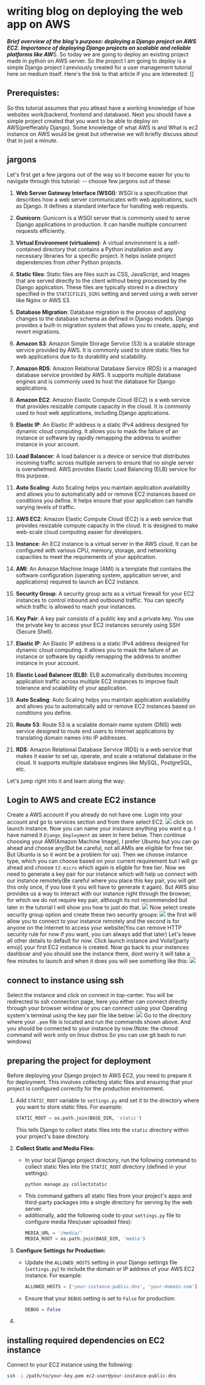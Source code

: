 # writing blog on deploying the web app on AWS
***Brief overview of the blog’s purpose: deploying a Django project on AWS EC2.***
 ***Importance of deploying Django projects on scalable and reliable platforms like AW***S.
So today we are going to deploy an existing project made in python on AWS server. So the project I am going to deploy is a simple Django project I previously created for a user management tutorial here on medium itself. Here's the link to that article if you are interested: []
## Prerequistes:
So this tutorial assumes that you atleast have a working knowledge of how websites work(backend, frontend and database). Next you should have a simple project created that you want to be able to deploy on AWS(prefferably Django). Some knowledge of what AWS is and What is ec2 instance on AWS would be great but otherwise we will briefly discuss about that in just a minute. 

## jargons
Let's first get a few jargons out of the way so it become easier for you to navigate through this tutorial:
-- choose few jargons out of these:
1. **Web Server Gateway Interface (WSGI)**: WSGI is a specification that describes how a web server communicates with web applications, such as Django. It defines a standard interface for handling web requests.
    
2. **Gunicorn**: Gunicorn is a WSGI server that is commonly used to serve Django applications in production. It can handle multiple concurrent requests efficiently.
    
3. **Virtual Environment (virtualenv)**: A virtual environment is a self-contained directory that contains a Python installation and any necessary libraries for a specific project. It helps isolate project dependencies from other Python projects.
    
4. **Static files**: Static files are files such as CSS, JavaScript, and images that are served directly to the client without being processed by the Django application. These files are typically stored in a directory specified in the `STATICFILES_DIRS` setting and served using a web server like Nginx or AWS S3.
    
5. **Database Migration**: Database migration is the process of applying changes to the database schema as defined in Django models. Django provides a built-in migration system that allows you to create, apply, and revert migrations.
    
6. **Amazon S3**: Amazon Simple Storage Service (S3) is a scalable storage service provided by AWS. It is commonly used to store static files for web applications due to its durability and scalability.
    
7. **Amazon RDS**: Amazon Relational Database Service (RDS) is a managed database service provided by AWS. It supports multiple database engines and is commonly used to host the database for Django applications.
    
8. **Amazon EC2**: Amazon Elastic Compute Cloud (EC2) is a web service that provides resizable compute capacity in the cloud. It is commonly used to host web applications, including Django applications.
    
9. **Elastic IP**: An Elastic IP address is a static IPv4 address designed for dynamic cloud computing. It allows you to mask the failure of an instance or software by rapidly remapping the address to another instance in your account.
    
10. **Load Balancer**: A load balancer is a device or service that distributes incoming traffic across multiple servers to ensure that no single server is overwhelmed. AWS provides Elastic Load Balancing (ELB) service for this purpose.
    
11. **Auto Scaling**: Auto Scaling helps you maintain application availability and allows you to automatically add or remove EC2 instances based on conditions you define. It helps ensure that your application can handle varying levels of traffic.
12. **AWS EC2**: Amazon Elastic Compute Cloud (EC2) is a web service that provides resizable compute capacity in the cloud. It is designed to make web-scale cloud computing easier for developers.
    
2. **Instance**: An EC2 instance is a virtual server in the AWS cloud. It can be configured with various CPU, memory, storage, and networking capacities to meet the requirements of your application.
    
3. **AMI**: An Amazon Machine Image (AMI) is a template that contains the software configuration (operating system, application server, and applications) required to launch an EC2 instance.
    
4. **Security Group**: A security group acts as a virtual firewall for your EC2 instances to control inbound and outbound traffic. You can specify which traffic is allowed to reach your instances.
    
5. **Key Pair**: A key pair consists of a public key and a private key. You use the private key to access your EC2 instances securely using SSH (Secure Shell).
    
6. **Elastic IP**: An Elastic IP address is a static IPv4 address designed for dynamic cloud computing. It allows you to mask the failure of an instance or software by rapidly remapping the address to another instance in your account.
    
7. **Elastic Load Balancer (ELB)**: ELB automatically distributes incoming application traffic across multiple EC2 instances to improve fault tolerance and scalability of your application.
    
8. **Auto Scaling**: Auto Scaling helps you maintain application availability and allows you to automatically add or remove EC2 instances based on conditions you define.
    
9. **Route 53**: Route 53 is a scalable domain name system (DNS) web service designed to route end users to Internet applications by translating domain names into IP addresses.
    
10. **RDS**: Amazon Relational Database Service (RDS) is a web service that makes it easier to set up, operate, and scale a relational database in the cloud. It supports multiple database engines like MySQL, PostgreSQL, etc.

Let's jump right into it and learn along the way:
## Login to AWS and create EC2 instance
Create a AWS account if you already do not have one.
Login into your account and go to services section and from there select EC2.
![](Pasted%20image%2020240216131335.png)
click on launch instance.
Now you can name your instance anything you want e.g. I have named it `Django_Deployment` as seen in here below. Then continue choosing your AMI(Amazon Machine Image), I prefer Ubuntu but you can go ahead and choose any(But be careful, not all AMIs are eligible for free tier. But Ubuntu is so it wont be a problem for us). Then we choose instance type, which you can choose based on your current requirement but I will go ahead and choose `t2.micro` which again is eligble for free tier.
Now we need to generate a key pair for our instance which will help us connect with our instance remotely(Be careful where you place this key pair, you will get this only once, if you lose it you will have to generate it again). But AWS also provides us a way to interact with our instance right through the browser, for which we do not require key pair, although its not recommended but later in the tutorial I will show you how to just do that.
![](Pasted%20image%2020240216132247.png)
Now select create security group option and create these two security groups:
![](Pasted%20image%2020240216133228.png)
the first will allow you to connect to your instance remotely and the second is for anyone on the internet to access your website(You can remove HTTP security rule for now if you want, you can always add that later)
Let's leave all other details to default for now.
Click launch instance and Voila![party emoji] your first EC2 instance is created. Now go back to your instances dashboar and you should see the instance there, dont worry it will take a few minutes to launch and when it does you will see something like this:
![](Pasted%20image%2020240216133614.png)

## connect to instance using ssh
Select the instance and click on connect in top-center. You will be redirected to ssh connection page, here you either can connect directly through your browser window or you can connect using your Operating system's terminal using the key pair file like below:
![](Pasted%20image%2020240216233520.png)
Go to the directory where your `.pem` file is located and run the commands shown above. And you should be connected to your instance by now.(Note: the chmod command will work only on linux distros So you can use git bash to run windows)

## preparing the project  for deployment

Before deploying your Django project to AWS EC2, you need to prepare it for deployment. This involves collecting static files and ensuring that your project is configured correctly for the production environment.

1. Add `STATIC_ROOT` variable to `settings.py` and set it to the directory where you want to store static files. For example:
   ```python
   STATIC_ROOT = os.path.join(BASE_DIR, 'static')
   ```
   This tells Django to collect static files into the `static` directory within your project's base directory.
2. **Collect Static and Media Files:**
   - In your local Django project directory, run the following command to collect static files into the `STATIC_ROOT` directory (defined in your settings):
     ```
     python manage.py collectstatic
     ```
   - This command gathers all static files from your project's apps and third-party packages into a single directory for serving by the web server.
   - additionally, add the following code to your `settings.py` file to configure media files(user uploaded files):
     ```python
     MEDIA_URL = '/media/'
     MEDIA_ROOT = os.path.join(BASE_DIR, 'media')
     ```

2. **Configure Settings for Production:**
   - Update the `ALLOWED_HOSTS` setting in your Django settings file (`settings.py`) to include the domain or IP address of your AWS EC2 instance. For example:
     ```python
     ALLOWED_HOSTS = ['your-instance-public-dns', 'your-domain.com']
     ```
   - Ensure that your `DEBUG` setting is set to `False` for production:
     ```python
     DEBUG = False
     ```

3. 

## installing required dependencies on EC2 instance
Connect to your EC2 instance using the following:
```bash
ssh -i /path/to/your-key.pem ec2-user@your-instance-public-dns
```

